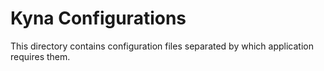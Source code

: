 # Kyna Configurations

This directory contains configuration files separated by which application requires them.